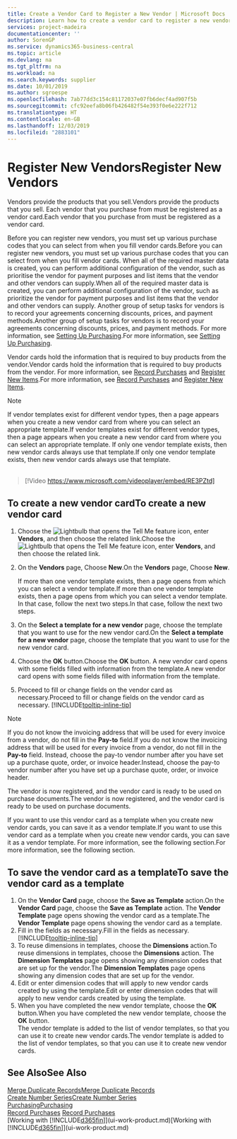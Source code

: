 ```yaml
---
title: Create a Vendor Card to Register a New Vendor | Microsoft Docs
description: Learn how to create a vendor card to register a new vendor or supplier.
services: project-madeira
documentationcenter: ''
author: SorenGP
ms.service: dynamics365-business-central
ms.topic: article
ms.devlang: na
ms.tgt_pltfrm: na
ms.workload: na
ms.search.keywords: supplier
ms.date: 10/01/2019
ms.author: sgroespe
ms.openlocfilehash: 7ab77dd3c154c81172037e07fb6decf4ad907f5b
ms.sourcegitcommit: cfc92eefa8b06fb426482f54e393f0e6e222f712
ms.translationtype: HT
ms.contentlocale: en-GB
ms.lasthandoff: 12/03/2019
ms.locfileid: "2883101"
---
```

# <a name="register-new-vendors"></a><span data-ttu-id="61e99-103">Register New Vendors</span><span class="sxs-lookup"><span data-stu-id="61e99-103">Register New Vendors</span></span>
<span data-ttu-id="61e99-104">Vendors provide the products that you sell.</span><span class="sxs-lookup"><span data-stu-id="61e99-104">Vendors provide the products that you sell.</span></span> <span data-ttu-id="61e99-105">Each vendor that you purchase from must be registered as a vendor card.</span><span class="sxs-lookup"><span data-stu-id="61e99-105">Each vendor that you purchase from must be registered as a vendor card.</span></span>

<span data-ttu-id="61e99-106">Before you can register new vendors, you must set up various purchase codes that you can select from when you fill vendor cards.</span><span class="sxs-lookup"><span data-stu-id="61e99-106">Before you can register new vendors, you must set up various purchase codes that you can select from when you fill vendor cards.</span></span> <span data-ttu-id="61e99-107">When all of the required master data is created, you can perform additional configuration of the vendor, such as prioritise the vendor for payment purposes and list items that the vendor and other vendors can supply.</span><span class="sxs-lookup"><span data-stu-id="61e99-107">When all of the required master data is created, you can perform additional configuration of the vendor, such as prioritize the vendor for payment purposes and list items that the vendor and other vendors can supply.</span></span> <span data-ttu-id="61e99-108">Another group of setup tasks for vendors is to record your agreements concerning discounts, prices, and payment methods.</span><span class="sxs-lookup"><span data-stu-id="61e99-108">Another group of setup tasks for vendors is to record your agreements concerning discounts, prices, and payment methods.</span></span> <span data-ttu-id="61e99-109">For more information, see [Setting Up Purchasing](purchasing-setup-purchasing.md).</span><span class="sxs-lookup"><span data-stu-id="61e99-109">For more information, see [Setting Up Purchasing](purchasing-setup-purchasing.md).</span></span>

<span data-ttu-id="61e99-110">Vendor cards hold the information that is required to buy products from the vendor.</span><span class="sxs-lookup"><span data-stu-id="61e99-110">Vendor cards hold the information that is required to buy products from the vendor.</span></span> <span data-ttu-id="61e99-111">For more information, see [Record Purchases](purchasing-how-record-purchases.md) and [Register New Items](inventory-how-register-new-items.md).</span><span class="sxs-lookup"><span data-stu-id="61e99-111">For more information, see [Record Purchases](purchasing-how-record-purchases.md) and [Register New Items](inventory-how-register-new-items.md).</span></span>

> [!NOTE]  
>   <span data-ttu-id="61e99-112">If vendor templates exist for different vendor types, then a page appears when you create a new vendor card from where you can select an appropriate template.</span><span class="sxs-lookup"><span data-stu-id="61e99-112">If vendor templates exist for different vendor types, then a page appears when you create a new vendor card from where you can select an appropriate template.</span></span> <span data-ttu-id="61e99-113">If only one vendor template exists, then new vendor cards always use that template.</span><span class="sxs-lookup"><span data-stu-id="61e99-113">If only one vendor template exists, then new vendor cards always use that template.</span></span>
<br><br>  

> [!Video https://www.microsoft.com/videoplayer/embed/RE3PZtd]

## <a name="to-create-a-new-vendor-card"></a><span data-ttu-id="61e99-114">To create a new vendor card</span><span class="sxs-lookup"><span data-stu-id="61e99-114">To create a new vendor card</span></span>
1. <span data-ttu-id="61e99-115">Choose the ![Lightbulb that opens the Tell Me feature](media/ui-search/search_small.png "Tell me what you want to do") icon, enter **Vendors**, and then choose the related link.</span><span class="sxs-lookup"><span data-stu-id="61e99-115">Choose the ![Lightbulb that opens the Tell Me feature](media/ui-search/search_small.png "Tell me what you want to do") icon, enter **Vendors**, and then choose the related link.</span></span>  
2. <span data-ttu-id="61e99-116">On the **Vendors** page, Choose **New**.</span><span class="sxs-lookup"><span data-stu-id="61e99-116">On the **Vendors** page, Choose **New**.</span></span>

    <span data-ttu-id="61e99-117">If more than one vendor template exists, then a page opens from which you can select a vendor template.</span><span class="sxs-lookup"><span data-stu-id="61e99-117">If more than one vendor template exists, then a page opens from which you can select a vendor template.</span></span> <span data-ttu-id="61e99-118">In that case, follow the next two steps.</span><span class="sxs-lookup"><span data-stu-id="61e99-118">In that case, follow the next two steps.</span></span>
3. <span data-ttu-id="61e99-119">On the **Select a template for a new vendor** page, choose the template that you want to use for the new vendor card.</span><span class="sxs-lookup"><span data-stu-id="61e99-119">On the **Select a template for a new vendor** page, choose the template that you want to use for the new vendor card.</span></span>
4. <span data-ttu-id="61e99-120">Choose the **OK** button.</span><span class="sxs-lookup"><span data-stu-id="61e99-120">Choose the **OK** button.</span></span> <span data-ttu-id="61e99-121">A new vendor card opens with some fields filled with information from the template.</span><span class="sxs-lookup"><span data-stu-id="61e99-121">A new vendor card opens with some fields filled with information from the template.</span></span>
5. <span data-ttu-id="61e99-122">Proceed to fill or change fields on the vendor card as necessary.</span><span class="sxs-lookup"><span data-stu-id="61e99-122">Proceed to fill or change fields on the vendor card as necessary.</span></span> [!INCLUDE[tooltip-inline-tip](includes/tooltip-inline-tip_md.md)]

> [!NOTE]  
>   <span data-ttu-id="61e99-123">If you do not know the invoicing address that will be used for every invoice from a vendor, do not fill in the **Pay-to** field.</span><span class="sxs-lookup"><span data-stu-id="61e99-123">If you do not know the invoicing address that will be used for every invoice from a vendor, do not fill in the **Pay-to** field.</span></span> <span data-ttu-id="61e99-124">Instead, choose the pay-to vendor number after you have set up a purchase quote, order, or invoice header.</span><span class="sxs-lookup"><span data-stu-id="61e99-124">Instead, choose the pay-to vendor number after you have set up a purchase quote, order, or invoice header.</span></span>

<span data-ttu-id="61e99-125">The vendor is now registered, and the vendor card is ready to be used on purchase documents.</span><span class="sxs-lookup"><span data-stu-id="61e99-125">The vendor is now registered, and the vendor card is ready to be used on purchase documents.</span></span>

<span data-ttu-id="61e99-126">If you want to use this vendor card as a template when you create new vendor cards, you can save it as a vendor template.</span><span class="sxs-lookup"><span data-stu-id="61e99-126">If you want to use this vendor card as a template when you create new vendor cards, you can save it as a vendor template.</span></span> <span data-ttu-id="61e99-127">For more information, see the following section.</span><span class="sxs-lookup"><span data-stu-id="61e99-127">For more information, see the following section.</span></span>

## <a name="to-save-the-vendor-card-as-a-template"></a><span data-ttu-id="61e99-128">To save the vendor card as a template</span><span class="sxs-lookup"><span data-stu-id="61e99-128">To save the vendor card as a template</span></span>
1. <span data-ttu-id="61e99-129">On the **Vendor Card** page, choose the **Save as Template** action.</span><span class="sxs-lookup"><span data-stu-id="61e99-129">On the **Vendor Card** page, choose the **Save as Template** action.</span></span> <span data-ttu-id="61e99-130">The **Vendor Template** page opens showing the vendor card as a template.</span><span class="sxs-lookup"><span data-stu-id="61e99-130">The **Vendor Template** page opens showing the vendor card as a template.</span></span>
2. <span data-ttu-id="61e99-131">Fill in the fields as necessary.</span><span class="sxs-lookup"><span data-stu-id="61e99-131">Fill in the fields as necessary.</span></span> [!INCLUDE[tooltip-inline-tip](includes/tooltip-inline-tip_md.md)]
3. <span data-ttu-id="61e99-132">To reuse dimensions in templates, choose the **Dimensions** action.</span><span class="sxs-lookup"><span data-stu-id="61e99-132">To reuse dimensions in templates, choose the **Dimensions** action.</span></span> <span data-ttu-id="61e99-133">The **Dimension Templates** page opens showing any dimension codes that are set up for the vendor.</span><span class="sxs-lookup"><span data-stu-id="61e99-133">The **Dimension Templates** page opens showing any dimension codes that are set up for the vendor.</span></span>
4. <span data-ttu-id="61e99-134">Edit or enter dimension codes that will apply to new vendor cards created by using the template.</span><span class="sxs-lookup"><span data-stu-id="61e99-134">Edit or enter dimension codes that will apply to new vendor cards created by using the template.</span></span>
5. <span data-ttu-id="61e99-135">When you have completed the new vendor template, choose the **OK** button.</span><span class="sxs-lookup"><span data-stu-id="61e99-135">When you have completed the new vendor template, choose the **OK** button.</span></span>  
   <span data-ttu-id="61e99-136">The vendor template is added to the list of vendor templates, so that you can use it to create new vendor cards.</span><span class="sxs-lookup"><span data-stu-id="61e99-136">The vendor template is added to the list of vendor templates, so that you can use it to create new vendor cards.</span></span>

## <a name="see-also"></a><span data-ttu-id="61e99-137">See Also</span><span class="sxs-lookup"><span data-stu-id="61e99-137">See Also</span></span>
[<span data-ttu-id="61e99-138">Merge Duplicate Records</span><span class="sxs-lookup"><span data-stu-id="61e99-138">Merge Duplicate Records</span></span>](sales-how-merge-duplicate-records.md)  
[<span data-ttu-id="61e99-139">Create Number Series</span><span class="sxs-lookup"><span data-stu-id="61e99-139">Create Number Series</span></span>](ui-create-number-series.md)  
[<span data-ttu-id="61e99-140">Purchasing</span><span class="sxs-lookup"><span data-stu-id="61e99-140">Purchasing</span></span>](purchasing-manage-purchasing.md)  
<span data-ttu-id="61e99-141">[Record Purchases](purchasing-how-record-purchases.md) </span><span class="sxs-lookup"><span data-stu-id="61e99-141">[Record Purchases](purchasing-how-record-purchases.md) </span></span>  
<span data-ttu-id="61e99-142">[Working with [!INCLUDE[d365fin](includes/d365fin_md.md)]](ui-work-product.md)</span><span class="sxs-lookup"><span data-stu-id="61e99-142">[Working with [!INCLUDE[d365fin](includes/d365fin_md.md)]](ui-work-product.md)</span></span>  
